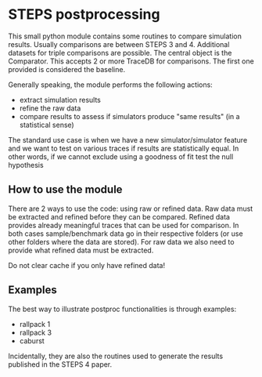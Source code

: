 # STEPS postprocessing

This small python module contains some routines to compare simulation results. Usually comparisons are between STEPS 
3 and 4. Additional datasets for triple comparisons are possible. The central object is the Comparator. This accepts 
2 or more TraceDB for comparisons. The first one provided is considered the baseline.

Generally speaking, the module performs the following actions:

- extract simulation results
- refine the raw data
- compare results to assess if simulators produce "same results" (in a statistical sense)

The standard use case is when we have a new simulator/simulator feature and we want to test on various traces if 
results are statistically equal. In other words, if we cannot exclude using a goodness of fit test the null hypothesis

## How to use the module

There are 2 ways to use the code: using raw or refined data. Raw data must be extracted and refined before they can be 
compared. Refined data provides already meaningful traces that can be used for comparison. In both cases 
sample/benchmark data go in their respective folders (or use other folders where the data are stored). For raw data we 
also need to provide what refined data must be extracted. 

Do not clear cache if you only have refined data! 

## Examples

The best way to illustrate postproc functionalities is through examples:

- rallpack 1
- rallpack 3
- caburst

Incidentally, they are also the routines used to generate the results published in the STEPS 4 paper. 